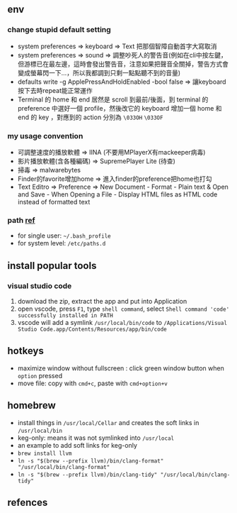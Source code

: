 ## env

### change stupid default setting
*  system preferences => keyboard => Text 把那個智障自動首字大寫取消
*  system preferences => sound => 調整吵死人的警告音(例如在cli中按左鍵，但游標已在最左邊，這時會發出警告音，注意如果把聲音全關掉，警告方式會變成螢幕閃一下…，所以我都調到只剩一點點聽不到的音量)
*  defaults write -g ApplePressAndHoldEnabled -bool false => 讓keyboard按下去時repeat能正常運作
*  Terminal 的 home 和 end 居然是 scroll 到最前/後面，到 terminal 的 preference 中選好一個 profile，然後改它的 keyboard 增加一個 home 和 end 的 key ，對應到的 action 分別為 `\033OH` `\033OF`

### my usage convention
*  可調整速度的播放軟體 => IINA (不要用MPlayerX有mackeeper病毒)
*  影片播放軟體(含各種編碼) => SupremePlayer Lite (待查)
*  掃毒 => malwarebytes
*  Finder的favorite增加home => 進入finder的preference把home也打勾
*  Text Editro => Preference => New Document - Format - Plain text  & Open and Save - When Opening a File - Display HTML files as HTML code instead of formatted text

### path [ref][1]

* for single user: `~/.bash_profile`
* for system level: `/etc/paths.d`

## install popular tools

### visual studio code

1. download the zip, extract the app and put into Application
2. open vscode, press `F1`, type `shell command`, select `Shell command 'code' successfully installed in PATH`
3. vscode will add a symlink `/usr/local/bin/code` to `/Applications/Visual Studio Code.app/Contents/Resources/app/bin/code`

## hotkeys

* maximize window without fullscreen : click green window button when `option` pressed
* move file: copy with `cmd+c`, paste with `cmd+option+v`

## homebrew

* install things in `/usr/local/Cellar` and creates the soft links in `/usr/local/bin`
* keg-only: means it was not symlinked into `/usr/local`
*   an example to add soft links for keg-only
*   `brew install llvm`
*   `ln -s "$(brew --prefix llvm)/bin/clang-format" "/usr/local/bin/clang-format"`
*   `ln -s "$(brew --prefix llvm)/bin/clang-tidy" "/usr/local/bin/clang-tidy"`

## refences

[1]:  <https://www.cyberciti.biz/faq/appleosx-bash-unix-change-set-path-environment-variable/>
